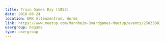 ```yaml
---
title: Train Games Day (1853)
date: 2018-08-24
location: DRK Altenzentrum, Worms
link: https://www.meetup.com/Mannheim-Boardgames-Meetup/events/250338035/
usergroup: bogama
type: usergroup
---
```

